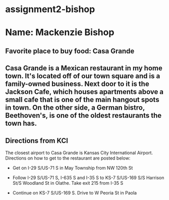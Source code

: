 # assignment2-bishop
# Name: Mackenzie Bishop
## Favorite place to buy food: Casa Grande
Casa Grande is a Mexican restaurant in my home town. It's located off of our town square and is a family-owned business. Next door to it is the **Jackson Cafe**, which houses apartments above a small cafe that is one of the main hangout spots in town. On the other side, a German bistro, **Beethoven's**, is one of the oldest restaurants the town has.
---
## Directions from KCI
The closest airport to Casa Grande is Kansas City International Airport. Directions on how to get to the restaurant are posted below:

- Get on I-29 S/US-71 S in May Township from NW 120th St

- Follow I-29 S/US-71 S, I-635 S and I-35 S to KS-7 S/US-169 S/S Harrison St/S Woodland St in Olathe. Take exit 215 from I-35 S

- Continue on KS-7 S/US-169 S. Drive to W Peoria St in Paola